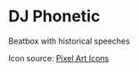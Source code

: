 # DJ Phonetic

Beatbox with historical speeches

Icon source: [Pixel Art Icons](https://icon-sets.iconify.design/pixelarticons/)
